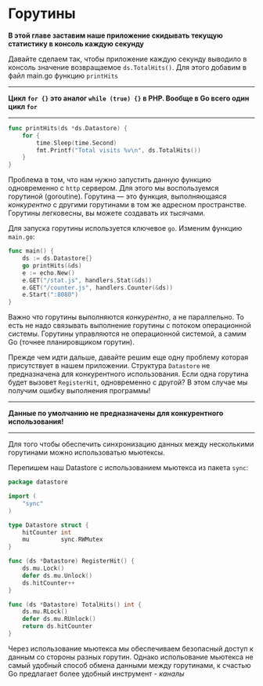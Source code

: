 # Горутины

**В этой главе заставим наше приложение скидывать текущую статистику в консоль каждую секунду**

Давайте сделаем так, чтобы приложение каждую секунду выводило в консоль
значение возвращаемое `ds.TotalHits()`. Для этого добавим в файл main.go
функцию `printHits`

---
**Цикл `for {}` это аналог `while (true) {}` в PHP. Вообще в Go всего один цикл `for`**

---

```go
func printHits(ds *ds.Datastore) {
	for {
		time.Sleep(time.Second)
		fmt.Printf("Total visits %v\n", ds.TotalHits())
	}
}
```

Проблема в том, что нам нужно запустить данную функцию одновременно с `http` сервером.
Для этого мы воспользуемся горутиной (goroutine). Горутина — это функция,
выполняющаяся *конкурентно* с другими горутинами в том же адресном пространстве.
Горутины легковесны, вы можете создавать их тысячами.

Для запуска горутины используется ключевое `go`. Изменим функцию `main.go`:

```go
func main() {
	ds := ds.Datastore{}
	go printHits(&ds)
	e := echo.New()
	e.GET("/stat.js", handlers.Stat(&ds))
	e.GET("/counter.js", handlers.Counter(&ds))
	e.Start(":8080")
}
```

Важно что горутины выполняются *конкурентно*, а не параллельно. То есть не надо связывать
выполнение горутины с потоком операционной системы. Горутины управляются
не операционной системой, а самим Go (точнее планировщиком горутин).

Прежде чем идти дальше, давайте решим еще одну проблему которая присутствует в
нашем приложении. Структура `Datastore` не предназначена
для конкурентного использования. Если одна горутина будет вызовет `RegisterHit`, одновременно
с другой? В этом случае мы получим ошибку выполнения программы!

---
**Данные по умолчанию не предназначены для конкурентного использования!**

---

Для того чтобы обеспечить синхронизацию данных между несколькими горутинами
можно использоватью мьютексы.

Перепишем наш Datastore с использованием мьютекса из пакета `sync`:

```go
package datastore

import (
	"sync"
)

type Datastore struct {
	hitCounter int
	mu         sync.RWMutex
}

func (ds *Datastore) RegisterHit() {
	ds.mu.Lock()
	defer ds.mu.Unlock()
	ds.hitCounter++
}

func (ds *Datastore) TotalHits() int {
	ds.mu.RLock()
	defer ds.mu.RUnlock()
	return ds.hitCounter
}
```

Через использование мьютекса мы обеспечиваем безопасный доступ к данным со стороны
разных горутин. Однако испольование мьютекса не самый удобный способ обмена данными
между горутинами, к счастью Go предлагает более удобный инструмент - *каналы*
